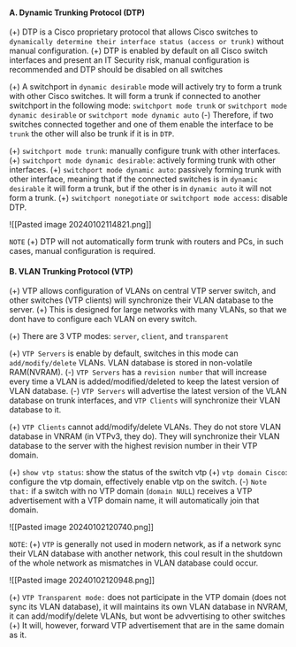 #### A. Dynamic Trunking Protocol (DTP)
(+) DTP is a Cisco proprietary protocol that allows Cisco switches to `dynamically determine their interface status (access or trunk)` without manual configuration.
(+) DTP is enabled by default on all Cisco switch interfaces and present an IT Security risk, manual configuration is recommended and DTP should be disabled on all switches

(+) A switchport in `dynamic desirable` mode will actively try to form a trunk with other Cisco switches. It will form a trunk if connected to another switchport in the following mode: `switchport mode trunk` or `switchport mode dynamic desirable` or `switchport mode dynamic auto`
	(-) Therefore, if two switches connected together and one of them enable the interface to be `trunk` the other will also be trunk if it is in `DTP`.

(+) `switchport mode trunk`: manually configure trunk with other interfaces.
(+) `switchport mode dynamic desirable`: actively forming trunk with other interfaces.
(+) `switchport mode dynamic auto`: passively forming trunk with other interface, meaning that if the connected switches is in `dynamic desirable` it will form a trunk, but if the other is in `dynamic auto` it will not form a trunk.
(+) `switchport nonegotiate` or `switchport mode access`: disable DTP.

![[Pasted image 20240102114821.png]]

`NOTE`
(+) DTP will not automatically form trunk with routers and PCs, in such cases, manual configuration is required.

#### B. VLAN Trunking Protocol (VTP)
(+) VTP allows configuration of VLANs on central VTP server switch, and other switches (VTP clients) will synchronize their VLAN database to the server.
(+) This is designed for large networks with many VLANs, so that we dont have to configure each VLAN on every switch.

(+) There are 3 VTP modes: `server`, `client`, and `transparent`

(+) `VTP Servers` is enable by default, switches in this mode can `add/modify/delete` VLANs. VLAN database is stored in non-volatile RAM(NVRAM).
	(-) `VTP Servers` has a `revision number` that will increase every time a VLAN is added/modified/deleted to keep the latest version of VLAN database.
	(-) `VTP Servers` will advertise the latest version of the VLAN database on trunk interfaces, and `VTP Clients` will synchronize their VLAN database to it.

(+) `VTP Clients` cannot add/modify/delete VLANs. They do not store VLAN database in  VNRAM (in VTPv3, they do). They will synchronize their VLAN database to the server with the highest revision number in their VTP domain.

(+) `show vtp status`: show the status of the switch vtp
(+) `vtp domain Cisco`: configure the vtp domain, effectively enable vtp on the switch.
	(-) `Note that:` if a switch with no VTP domain (`domain NULL`) receives a VTP advertisement with a VTP domain name, it will automatically join that domain.

![[Pasted image 20240102120740.png]]

`NOTE`:
(+) `VTP` is generally not used in modern network, as if a network sync their VLAN database with another network, this coul result in the shutdown of the whole network as mismatches in VLAN database could occur.

![[Pasted image 20240102120948.png]]

(+) `VTP Transparent mode:` does not participate in the VTP domain (does not sync its VLAN database), it will maintains its own VLAN database in NVRAM, it can add/modify/delete VLANs, but wont be advvertising to other switches
(+) It will, however, forward VTP advertisement that are in the same domain as it.

